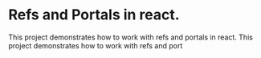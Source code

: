 # Refs and Portals in react.

This project demonstrates how to work with refs and portals in react.
This project demonstrates how to work with refs and port
